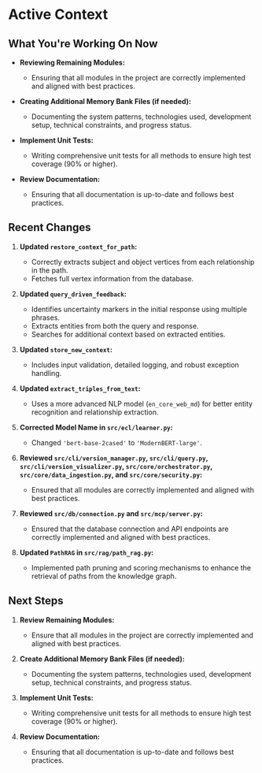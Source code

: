 # Active Context

## What You're Working On Now

- **Reviewing Remaining Modules:**
  - Ensuring that all modules in the project are correctly implemented and aligned with best practices.
  
- **Creating Additional Memory Bank Files (if needed):**
  - Documenting the system patterns, technologies used, development setup, technical constraints, and progress status.

- **Implement Unit Tests:**
  - Writing comprehensive unit tests for all methods to ensure high test coverage (90% or higher).

- **Review Documentation:**
  - Ensuring that all documentation is up-to-date and follows best practices.

## Recent Changes

1. **Updated `restore_context_for_path`:**
   - Correctly extracts subject and object vertices from each relationship in the path.
   - Fetches full vertex information from the database.

2. **Updated `query_driven_feedback`:**
   - Identifies uncertainty markers in the initial response using multiple phrases.
   - Extracts entities from both the query and response.
   - Searches for additional context based on extracted entities.

3. **Updated `store_new_context`:**
   - Includes input validation, detailed logging, and robust exception handling.

4. **Updated `extract_triples_from_text`:**
   - Uses a more advanced NLP model (`en_core_web_md`) for better entity recognition and relationship extraction.

5. **Corrected Model Name in `src/ecl/learner.py`:**
   - Changed `'bert-base-2cased'` to `'ModernBERT-large'`.

6. **Reviewed `src/cli/version_manager.py`, `src/cli/query.py`, `src/cli/version_visualizer.py`, `src/core/orchestrator.py`, `src/core/data_ingestion.py`, and `src/core/security.py`:**
   - Ensured that all modules are correctly implemented and aligned with best practices.

7. **Reviewed `src/db/connection.py` and `src/mcp/server.py`:**
   - Ensured that the database connection and API endpoints are correctly implemented and aligned with best practices.

8. **Updated `PathRAG` in `src/rag/path_rag.py`:**
   - Implemented path pruning and scoring mechanisms to enhance the retrieval of paths from the knowledge graph.

## Next Steps

1. **Review Remaining Modules:**
   - Ensure that all modules in the project are correctly implemented and aligned with best practices.

2. **Create Additional Memory Bank Files (if needed):**
   - Documenting the system patterns, technologies used, development setup, technical constraints, and progress status.

3. **Implement Unit Tests:**
   - Writing comprehensive unit tests for all methods to ensure high test coverage (90% or higher).

4. **Review Documentation:**
   - Ensuring that all documentation is up-to-date and follows best practices.
